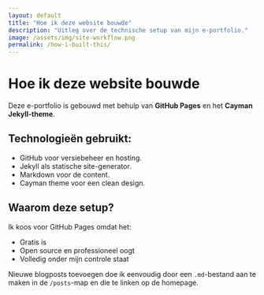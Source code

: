 ```yaml
---
layout: default
title: "Hoe ik deze website bouwde"
description: "Uitleg over de technische setup van mijn e-portfolio."
image: /assets/img/site-workflow.png
permalink: /how-i-built-this/
---
```


# Hoe ik deze website bouwde

Deze e-portfolio is gebouwd met behulp van **GitHub Pages** en het **Cayman Jekyll-theme**.

## Technologieën gebruikt:

- GitHub voor versiebeheer en hosting.
- Jekyll als statische site-generator.
- Markdown voor de content.
- Cayman theme voor een clean design.

## Waarom deze setup?

Ik koos voor GitHub Pages omdat het:
- Gratis is
- Open source en professioneel oogt
- Volledig onder mijn controle staat

Nieuwe blogposts toevoegen doe ik eenvoudig door een `.md`-bestand aan te maken in de `/posts`-map en die te linken op de homepage.
